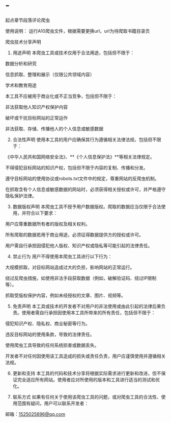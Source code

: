 # -
起点章节段落评论爬虫

使用说明：
运行A10爬虫文件，根据需要更换url，url为待爬取书籍目录页





爬虫技术分享声明
1. 用途声明
本爬虫工具或技术仅用于合法用途，包括但不限于：

数据分析和研究

信息抓取、整理和展示（仅限公共领域内容）

学术和教育用途

本工具不应被用于商业化或不正当竞争，包括但不限于：

非法获取他人知识产权保护内容

破坏或干扰目标网站的正常运作

非法获取、存储、传播他人的个人信息或敏感数据

2. 合法性声明
使用本工具的用户应确保其行为遵循相关法律法规，包括但不限于：

《中华人民共和国网络安全法》、**《个人信息保护法》**等相关法律规定。

不得侵犯目标网站的知识产权，包括但不限于内容的复制、传播和分发。

遵守目标网站的使用协议或robots.txt文件中的规定，尊重网站的反爬虫机制。

在抓取含有个人信息或敏感数据的网站时，必须获得相关授权或许可，并严格遵守隐私保护法律。

3. 数据版权声明
本爬虫工具不授予用户数据版权。爬取的数据应当仅限于合法使用，并符合以下要求：

用户应尊重数据所有者的版权及相关权利。

所有爬取的数据若用于商业用途，必须征得数据提供方的授权或许可。

用户需自行承担因侵犯他人版权、知识产权或隐私等可能引起的法律责任。

4. 禁止行为
用户不得使用本爬虫工具进行以下行为：

大规模抓取，对目标网站造成过大的负担，影响网站的正常运行。

绕过反爬虫措施，如使用非法手段获取数据（例如，破解验证码、绕过IP限制等）。

抓取受版权保护内容，例如未经授权的文章、图片、视频等。

5. 免责声明
本工具或技术的开发者不对用户的非法使用或由此引起的法律后果负责。使用者需自行承担因使用本工具所带来的所有责任，包括但不限于：

侵犯知识产权、隐私权、商业秘密等行为。

违反目标网站的使用条款，导致的法律责任。

使用爬虫工具导致的任何系统损害或数据丢失。

开发者不对任何因使用该工具造成的损失或责任负责，用户应谨慎使用并遵循相关法规。

6. 更新和支持
本工具的代码和技术分享将根据实际需求进行更新和改进，但不保证完全适应所有网站。使用者应对所使用的版本和工具进行适当的测试和优化。

7. 联系方式
如果有任何关于使用该爬虫工具的问题，或对爬虫工具的合法性、使用范围有疑问，用户可以联系开发者：

邮箱：1525025896@qq.com




